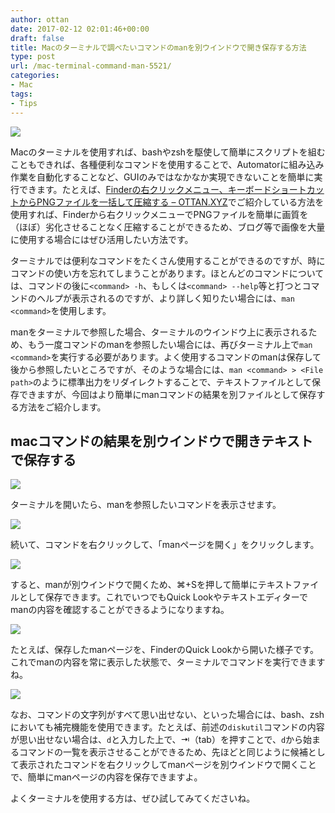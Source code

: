 ```yaml
---
author: ottan
date: 2017-02-12 02:01:46+00:00
draft: false
title: Macのターミナルで調べたいコマンドのmanを別ウインドウで開き保存する方法
type: post
url: /mac-terminal-command-man-5521/
categories:
- Mac
tags:
- Tips
---
```


![](/uploads/2017/02/170212-589fbea2d297d.jpg)






Macのターミナルを使用すれば、bashやzshを駆使して簡単にスクリプトを組むこともできれば、各種便利なコマンドを使用することで、Automatorに組み込み作業を自動化することなど、GUIのみではなかなか実現できないことを簡単に実行できます。たとえば、[Finderの右クリックメニュー、キーボードショートカットからPNGファイルを一括して圧縮する – OTTAN.XYZ](/automator-finder-png-compress-4570/)でご紹介している方法を使用すれば、Finderから右クリックメニューでPNGファイルを簡単に画質を（ほぼ）劣化させることなく圧縮することができるため、ブログ等で画像を大量に使用する場合にはぜひ活用したい方法です。





ターミナルでは便利なコマンドをたくさん使用することができるのですが、時にコマンドの使い方を忘れてしまうことがあります。ほとんどのコマンドについては、コマンドの後に`<command> -h`、もしくは`<command> --help`等と打つとコマンドのヘルプが表示されるのですが、より詳しく知りたい場合には、`man <command>`を使用します。





manをターミナルで参照した場合、ターミナルのウインドウ上に表示されるため、もう一度コマンドのmanを参照したい場合には、再びターミナル上で`man <command>`を実行する必要があります。よく使用するコマンドのmanは保存して後から参照したいところですが、そのような場合には、`man <command> > <File path>`のように標準出力をリダイレクトすることで、テキストファイルとして保存できますが、今回はより簡単にmanコマンドの結果を別ファイルとして保存する方法をご紹介します。





## macコマンドの結果を別ウインドウで開きテキストで保存する





![](/uploads/2017/02/170212-589fbeac123cd.png)






ターミナルを開いたら、manを参照したいコマンドを表示させます。





![](/uploads/2017/02/170212-589fbee93d26d.png)






続いて、コマンドを右クリックして、「manページを開く」をクリックします。





![](/uploads/2017/02/170212-589fbef42cd44.png)






すると、manが別ウインドウで開くため、⌘+Sを押して簡単にテキストファイルとして保存できます。これでいつでもQuick Lookやテキストエディターでmanの内容を確認することができるようになりますね。





![](/uploads/2017/02/170212-589fc1449d815.png)






たとえば、保存したmanページを、FinderのQuick Lookから開いた様子です。これでmanの内容を常に表示した状態で、ターミナルでコマンドを実行できますね。





![](/uploads/2017/02/170212-589fbefbc5edd.png)






なお、コマンドの文字列がすべて思い出せない、といった場合には、bash、zshにおいても補完機能を使用できます。たとえば、前述の`diskutil`コマンドの内容が思い出せない場合は、`d`と入力した上で、⇥（tab）を押すことで、`d`から始まるコマンドの一覧を表示させることができるため、先ほどと同じように候補として表示されたコマンドを右クリックしてmanページを別ウインドウで開くことで、簡単にmanページの内容を保存できますよ。





よくターミナルを使用する方は、ぜひ試してみてくださいね。
